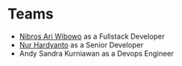 # Teams

- [Nibros Ari Wibowo](https://www.linkedin.com/in/nibros) as a Fullstack Developer
- [Nur Hardyanto](https://www.linkedin.com/in/nurhardy) as a Senior Developer
- Andy Sandra Kurniawan as a Devops Engineer